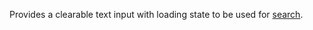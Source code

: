 Provides a clearable text input with loading state to be used for [search](https://design.khulnasoft.com/components/search).
